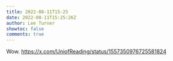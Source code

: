 ```yaml
---
title: 2022-08-11T15-25
date: 2022-08-11T15:25:26Z
author: Lee Turner
showtoc: false
comments: true
---
```


Wow. https://x.com/UniofReading/status/1557350976725581824

